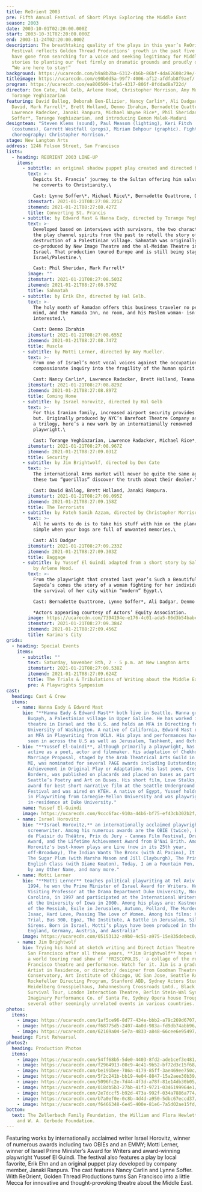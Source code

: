 ```yaml
---
title: ReOrient 2003
pre: Fifth Annual Festival of Short Plays Exploring the Middle East
season: 2003
date: 2003-10-01T02:20:00.000Z
start: 2003-10-31T02:20:00.000Z
end: 2003-11-24T02:20:00.000Z
description: The breathtaking quality of the plays in this year’s ReOrient
  Festival reflects Golden Thread Productions’ growth in the past five years. We
  have gone from searching for a voice and seeking legitimacy for Middle Eastern
  stories to planting our feet firmly on dramatic grounds and proudly declaring,
  “We are here to stay!”
background: https://ucarecdn.com/b9a8b2ba-6312-4b6b-86bf-4da62608c29e/-/crop/2010x1346/0,190/-/preview/
titleimage: https://ucarecdn.com/e90b0d5a-99f7-4006-af12-afdfab8f9aef/
program: https://ucarecdn.com/ea800509-1fa6-4317-806f-8fddad8a722d/
director: Don Cate, Hal Gelb, Arlene Hood, Christopher Morrison, Amy Mueller,
  Torange Yeghiazarian
featuring: David Ballog, Deborah Ben-Elizier, Nancy Carlin*, Ali Dadgar, Téana
  David, Mark Farrell*, Brett Holland, Denmo Ibrahim, Bernadette Quattrone,
  Lawrence Radecker, Janaki Ranpura, Michael Wayne Rice*, Phil Sheridan, Lynne
  Soffer*, Torange Yeghiazarian, and introducing Eemon Malek-Madani
designteam: "Steven Klems (sound), Paul Measom (lighting), Keri Fitch
  (costumes), Garrett Westfall (props), Miriam Behpour (graphic). Fight
  choreography: Christopher Morrison."
stage: New Langton Arts
address: 1246 Folsom Street, San Francisco
lists:
  - heading: REORIENT 2003 LINE-UP
    items:
      - subtitle: an original shadow puppet play created and directed by Janaki Ranpura
        text: >-
          Depicts St. Francis’ journey to the Sultan offering him salvation, if
          he converts to Christianity.\

          Cast: Lynne Soffer\*, Michael Rice\*, Bernadette Quattrone, Deborah Ben-Elizier
        itemstart: 2021-01-21T08:27:08.221Z
        itemend: 2021-01-21T08:27:08.427Z
        title: Converting St. Francis
      - subtitle: by Edward Mast & Hanna Eady, directed by Torange Yeghiazarian.
        text: >-
          Developed based on interviews with survivors, the two characters of
          the play channel spirits from the past to retell the story of the
          destruction of a Palestinian village. Sahmatah was originally
          co-produced by New Image Theatre and the al-Meidan Theatre in Haifa,
          Israel. That production toured Europe and is still being staged in
          Israel/Palestine.\

          Cast: Phil Sheridan, Mark Farrell*
        image: ""
        itemstart: 2021-01-21T08:27:08.503Z
        itemend: 2021-01-21T08:27:08.579Z
        title: Sahmatah
      - subtitle: by Erik Ehn, directed by Hal Gelb.
        text: >-
          The holy month of Ramadan offers this business traveler no peace of
          mind, and the Ramada Inn, no room, and his Moslem woman- isn’t
          interested.\

          Cast: Denmo Ibrahim
        itemstart: 2021-01-21T08:27:08.655Z
        itemend: 2021-01-21T08:27:08.747Z
        title: Muscle
      - subtitle: by Motti Lerner, directed by Amy Mueller.
        text: >-
          From one of Israel’s most vocal voices against the occupation comes a
          compassionate inquiry into the fragility of the human spirit.\

          Cast: Nancy Carlin*, Lawrence Radacker, Brett Holland, Teana David.
        itemstart: 2021-01-21T08:27:08.829Z
        itemend: 2021-01-21T08:27:08.897Z
        title: Coming Home
      - subtitle: by Israel Horovitz, directed by Hal Gelb
        text: >-
          For this Iranian family, increased airport security provides anything
          but. Originally produced by NYC’s Barefoot Theatre Company as part of
          a trilogy, here’s a new work by an internationally renowned
          playwright.\

          Cast: Torange Yeghiazarian, Lawrence Radacker, Michael Rice*, and introducing Eemon Malek-Madani.
        itemstart: 2021-01-21T08:27:08.967Z
        itemend: 2021-01-21T08:27:09.031Z
        title: Security
      - subtitle: by Jim Brightwolf, directed by Don Cate
        text: >-
          The international Arms market will never be quite the same again after
          these two “guerillas” discover the truth about their dealer.\

          Cast: David Ballog, Brett Holland, Janaki Ranpura.
        itemstart: 2021-01-21T08:27:09.095Z
        itemend: 2021-01-21T08:27:09.158Z
        title: The Terrorists
      - subtitle: by Fateh Samih Azzam, directed by Christopher Morrison
        text: >-
          All he wants to do is to take his stuff with him on the plane. Not so
          simple when your bags are full of unwanted memories.\

          Cast: Ali Dadgar
        itemstart: 2021-01-21T08:27:09.233Z
        itemend: 2021-01-21T08:27:09.303Z
        title: Baggage
      - subtitle: by Yussef El Guindi adapted from a short story by Salwa Bakr, directed
          by Arlene Hood.
        text: >-
          From the playwright that created last year’s Such a Beautiful Voice is
          Sayeda’s comes the story of a woman fighting for her individuality and
          the survival of her city within “modern” Egypt.\

          Cast: Bernadette Quattrone, Lynne Soffer*, Ali Dadgar, Denmo Ibrahim, Deborah Ben-Eliezer, David Ballog.\

          *Actors appearing courtesy of Actors’ Equity Association.
        image: https://ucarecdn.com/7394194e-e176-4c01-ada5-86d3b54babef/
        itemstart: 2021-01-21T08:27:09.384Z
        itemend: 2021-01-21T08:27:09.456Z
        title: Karima's City
grids:
  - heading: Special Events
    items:
      - subtitle: ""
        text: Saturday, November 8th, 2 - 5 p.m. at New Langton Arts
        itemstart: 2021-01-21T08:27:09.538Z
        itemend: 2021-01-21T08:27:09.624Z
        title: The Trials & Tribulations of Writing about the Middle East
        pre: A Playwrights Symposium
cast:
  heading: Cast & Crew
  items:
    - name: Hanna Eady & Edward Mast
      bio: "**Hanna Eady & Edward Mast** both live in Seattle. Hanna grew up in
        Buqayh, a Palestinian village in Upper Galilee. He has worked in the
        theatre in Israel and the U.S. and holds an MFA in Directing from
        University of Washington. A native of California, Edward Mast received
        an MFA in Playwriting from UCLA. His plays and performances have been
        seen in across the U.S as well as Jerusalem, Tashkent, and Oxford."
    - bio: "**Yussef El-Guindi**, although primarily a playwright, has also been
        active as a poet, actor and filmmaker. His adaptation of Chekhov's A
        Marriage Proposal, staged by the Arab Theatrical Arts Guild in Dearborn,
        MI, was nominated for several PAGE awards including Outstanding
        Achievement in Original Play or Adaptation. His last poem, Crossing
        Borders, was published on placards and placed on buses as part of
        Seattle’s Poetry and Art on Buses. His short film, Love Stalks, won an
        award for best short narrative film at the Seattle Underground Film
        Festival and was aired on KTEH. A native of Egypt, Yussef holds an MFA
        in Playwriting from Carnegie-Mellon University and was playwright
        in-residence at Duke University."
      name: Yussef El-Guindi
      image: https://ucarecdn.com/9ccc6fac-910a-44b6-bf75-ef43cb302b2f/
    - name: Israel Horovitz
      bio: "**Israel Horovitz,** an internationally acclaimed playwright, actor and
        screenwriter. Among his numerous awards are the OBIE (twice), EMMY, Prix
        de Plaisir du Théâtre, Prix du Jury - Cannes Film Festival, Drama Desk
        Award, and the Lifetime Achievement Award from B'Nai Brith. Among
        Horovitz's best-known plays are Line (now in its 25th year,
        off-Broadway), The Indian Wants The Bronx (with Al Pacino), It’s Called
        The Sugar Plum (with Marsha Mason and Jill Clayburgh), The Primary
        English Class (with Diane Keaton), Today, I am a Fountain Pen, A Rosen
        by any Other Name, and many more."
    - name: Motti Lerner
      bio: "**Motti Lerner** teaches political playwriting at Tel Aviv University. In
        1994, he won the Prime Minister of Israel Award for Writers. He was the
        Visiting Professor at the Drama Department Duke University, North
        Carolina, in 1997 and participated at the International Writers Program
        at the University of Iowa in 2000. Among his plays are: Kastner, Pangs
        of the Messiah, Exile in Jerusalem, Autumn, Pollard, The Murder of
        Isaac, Hard Love, Passing The Love of Women. Among his films: Kastner
        Trial, Bus 300, Egoz, The Institute, A Battle in Jerusalem, Silent
        Sirens. Born in Israel, Motti’s plays have been produced in the U.S,
        England, Germany, Austria, and Australia"
      image: https://ucarecdn.com/05153132-a9b0-4c51-a975-15e835debec0/
    - name: Jim Brightwolf
      bio: Trying his hand at sketch writing and Direct Action Theatre back here in
        San Francisco after all these years, **Jim Brightwolf** hopes to produce
        a world touring road show of 'FRISCOPOLIS,' a collage of the real San
        Francisco theatre and performance. Watch for it. Jim is a graduate,
        Artist in Residence, or director/ designer from Goodman Theatre
        Conservatory, Art Institute of Chicago, UC San Jose, Seattle Repertory
        Rockefeller Directing Program, Stanford ABD, Sydney Actors Studio,
        Heidelberg Grosspielhaus, Johannesburg Crossroads Lmtd., Black '77 World
        Survival Tour, London Interaction Theatre, Berlin Stein-Wal Syndicate,
        Imaginary Performance Co. of Santa Fe, Sydney Opera house Troupe, and
        several other seemingly unrelated events in various countries.
photos:
  items:
    - image: https://ucarecdn.com/1af5ce96-8d77-434e-bbb2-a79c269d6707/
    - image: https://ucarecdn.com/f68775d5-2407-4a0d-983a-fd9db74abb96/
    - image: https://ucarecdn.com/62169a04-5e7a-4833-a848-66cee6e95497/
  heading: First Rehearsal
photos2:
  heading: Production Photos
  items:
    - image: https://ucarecdn.com/54ff68b5-5de0-4403-8fd2-ade1cef3e481/
    - image: https://ucarecdn.com/f2964913-00c9-4c41-9b52-bf72d3c15f68/
    - image: https://ucarecdn.com/be191bee-786a-4179-85ff-3ae469ee750c/
    - image: https://ucarecdn.com/5f2c241b-bb19-4e04-8847-15a2aee30b39/
    - image: https://ucarecdn.com/5096fc2e-7d44-4f3d-a78f-81e14db30b05/
    - image: https://ucarecdn.com/018db5b3-27bb-41f3-9721-0346199964e1/
    - image: https://ucarecdn.com/2e7dccf5-b92d-473a-992f-034a7886a774/
    - image: https://ucarecdn.com/b7a0ef0e-0c8b-4d4d-a950-5dbc67eccd37/
    - image: https://ucarecdn.com/f6466348-6e45-400e-81e6-7a5d02ae15fd/
bottom:
  text: The Zellerbach Family Foundation, the William and Flora Hewlett Foundation
    and W. A. Gerbode Foundation.
---
```

Featuring works by internationally acclaimed writer Israel Horovitz, winner of numerous awards including two OBIEs and an EMMY; Motti Lerner, winner of Israel Prime Minister’s Award for Writers and award-winning playwright Yussef El Guindi. The festival also features a play by local favorite, Erik Ehn and an original puppet play developed by company member, Janaki Ranpura. The cast features Nancy Carlin and Lynne Soffer.\
With ReOrient, Golden Thread Productions turns San Francisco into a little Mecca for innovative and thought-provoking theatre about the Middle East.